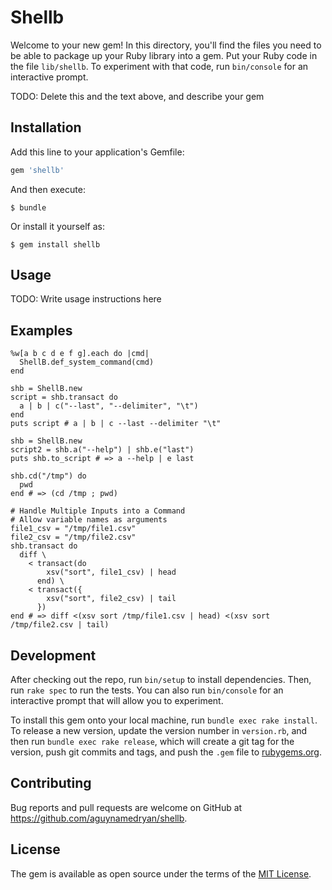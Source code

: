 # Shellb

Welcome to your new gem! In this directory, you'll find the files you need to be able to package up your Ruby library into a gem. Put your Ruby code in the file `lib/shellb`. To experiment with that code, run `bin/console` for an interactive prompt.

TODO: Delete this and the text above, and describe your gem

## Installation

Add this line to your application's Gemfile:

```ruby
gem 'shellb'
```

And then execute:

    $ bundle

Or install it yourself as:

    $ gem install shellb

## Usage

TODO: Write usage instructions here

## Examples

```
%w[a b c d e f g].each do |cmd|
  ShellB.def_system_command(cmd)
end

shb = ShellB.new
script = shb.transact do
  a | b | c("--last", "--delimiter", "\t")
end
puts script # a | b | c --last --delimiter "\t"

shb = ShellB.new
script2 = shb.a("--help") | shb.e("last")
puts shb.to_script # => a --help | e last

shb.cd("/tmp") do
  pwd
end # => (cd /tmp ; pwd)

# Handle Multiple Inputs into a Command
# Allow variable names as arguments
file1_csv = "/tmp/file1.csv"
file2_csv = "/tmp/file2.csv"
shb.transact do
  diff \
    < transact(do
        xsv("sort", file1_csv) | head
      end) \
    < transact({
        xsv("sort", file2_csv) | tail
      })
end # => diff <(xsv sort /tmp/file1.csv | head) <(xsv sort /tmp/file2.csv | tail)
```

## Development

After checking out the repo, run `bin/setup` to install dependencies. Then, run `rake spec` to run the tests. You can also run `bin/console` for an interactive prompt that will allow you to experiment.

To install this gem onto your local machine, run `bundle exec rake install`. To release a new version, update the version number in `version.rb`, and then run `bundle exec rake release`, which will create a git tag for the version, push git commits and tags, and push the `.gem` file to [rubygems.org](https://rubygems.org).

## Contributing

Bug reports and pull requests are welcome on GitHub at https://github.com/aguynamedryan/shellb.

## License

The gem is available as open source under the terms of the [MIT License](https://opensource.org/licenses/MIT).

